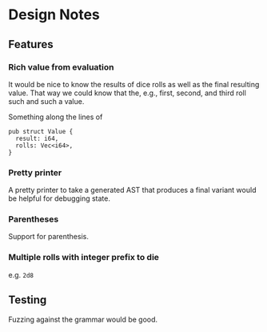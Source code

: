 # Design Notes

## Features

### Rich value from evaluation

It would be nice to know the results of dice rolls as well as the final
resulting value. That way we could know that the, e.g., first, second, and third
roll such and such a value.

Something along the lines of

```
pub struct Value {
  result: i64,
  rolls: Vec<i64>,
}
```

### Pretty printer

A pretty printer to take a generated AST that produces a final variant would be
helpful for debugging state.

### Parentheses

Support for parenthesis.

### Multiple rolls with integer prefix to die

e.g. `2d8`

## Testing

Fuzzing against the grammar would be good.
